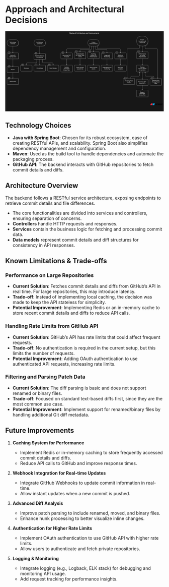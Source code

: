 # Approach and Architectural Decisions
<img src="/public/images/architecture.png" alt="Approach and Architectural Decisions">

## Technology Choices

- **Java with Spring Boot**: Chosen for its robust ecosystem, ease of creating RESTful APIs, and scalability. Spring Boot also simplifies dependency management and configuration.
- **Maven**: Used as the build tool to handle dependencies and automate the packaging process.
- **GitHub API**: The backend interacts with GitHub repositories to fetch commit details and diffs.

## Architecture Overview

The backend follows a RESTful service architecture, exposing endpoints to retrieve commit details and file differences.

- The core functionalities are divided into services and controllers, ensuring separation of concerns.
- **Controllers** handle HTTP requests and responses.
- **Services** contain the business logic for fetching and processing commit data.
- **Data models** represent commit details and diff structures for consistency in API responses.

## Known Limitations & Trade-offs

### Performance on Large Repositories

- **Current Solution**: Fetches commit details and diffs from GitHub’s API in real time. For large repositories, this may introduce latency.
- **Trade-off**: Instead of implementing local caching, the decision was made to keep the API stateless for simplicity.
- **Potential Improvement**: Implementing Redis or an in-memory cache to store recent commit details and diffs to reduce API calls.

### Handling Rate Limits from GitHub API

- **Current Solution**: GitHub’s API has rate limits that could affect frequent requests.
- **Trade-off**: No authentication is required in the current setup, but this limits the number of requests.
- **Potential Improvement**: Adding OAuth authentication to use authenticated API requests, increasing rate limits.

### Filtering and Parsing Patch Data

- **Current Solution**: The diff parsing is basic and does not support renamed or binary files.
- **Trade-off**: Focused on standard text-based diffs first, since they are the most common use case.
- **Potential Improvement**: Implement support for renamed/binary files by handling additional Git diff metadata.

## Future Improvements

1. **Caching System for Performance**
    - Implement Redis or in-memory caching to store frequently accessed commit details and diffs.
    - Reduce API calls to GitHub and improve response times.

2. **Webhook Integration for Real-time Updates**
    - Integrate GitHub Webhooks to update commit information in real-time.
    - Allow instant updates when a new commit is pushed.

3. **Advanced Diff Analysis**
    - Improve patch parsing to include renamed, moved, and binary files.
    - Enhance hunk processing to better visualize inline changes.

4. **Authentication for Higher Rate Limits**
    - Implement OAuth authentication to use GitHub API with higher rate limits.
    - Allow users to authenticate and fetch private repositories.

5. **Logging & Monitoring**
    - Integrate logging (e.g., Logback, ELK stack) for debugging and monitoring API usage.
    - Add request tracking for performance insights.


